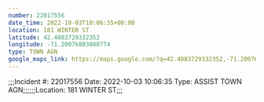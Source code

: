 ```yaml
---
number: 22017556
date_time: 2022-10-03T10:06:35+00:00
location: 181 WINTER ST
latitude: 42.4083729332352
longitude: -71.20076803080774
type: TOWN AGN
google_maps_link: https://maps.google.com/?q=42.4083729332352,-71.20076803080774
---
```


;;;Incident #: 22017556   Date: 2022-10-03 10:06:35    Type: ASSIST TOWN AGN;;;;;;Location: 181 WINTER ST;;;
